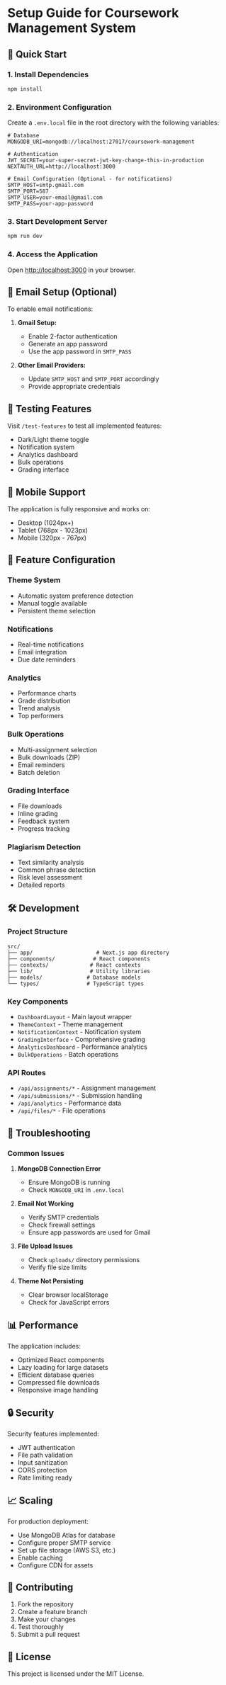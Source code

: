 # Setup Guide for Coursework Management System

## 🚀 Quick Start

### 1. Install Dependencies
```bash
npm install
```

### 2. Environment Configuration
Create a `.env.local` file in the root directory with the following variables:

```env
# Database
MONGODB_URI=mongodb://localhost:27017/coursework-management

# Authentication
JWT_SECRET=your-super-secret-jwt-key-change-this-in-production
NEXTAUTH_URL=http://localhost:3000

# Email Configuration (Optional - for notifications)
SMTP_HOST=smtp.gmail.com
SMTP_PORT=587
SMTP_USER=your-email@gmail.com
SMTP_PASS=your-app-password
```

### 3. Start Development Server
```bash
npm run dev
```

### 4. Access the Application
Open [http://localhost:3000](http://localhost:3000) in your browser.

## 📧 Email Setup (Optional)

To enable email notifications:

1. **Gmail Setup:**
   - Enable 2-factor authentication
   - Generate an app password
   - Use the app password in `SMTP_PASS`

2. **Other Email Providers:**
   - Update `SMTP_HOST` and `SMTP_PORT` accordingly
   - Provide appropriate credentials

## 🎯 Testing Features

Visit `/test-features` to test all implemented features:
- Dark/Light theme toggle
- Notification system
- Analytics dashboard
- Bulk operations
- Grading interface

## 📱 Mobile Support

The application is fully responsive and works on:
- Desktop (1024px+)
- Tablet (768px - 1023px)
- Mobile (320px - 767px)

## 🔧 Feature Configuration

### Theme System
- Automatic system preference detection
- Manual toggle available
- Persistent theme selection

### Notifications
- Real-time notifications
- Email integration
- Due date reminders

### Analytics
- Performance charts
- Grade distribution
- Trend analysis
- Top performers

### Bulk Operations
- Multi-assignment selection
- Bulk downloads (ZIP)
- Email reminders
- Batch deletion

### Grading Interface
- File downloads
- Inline grading
- Feedback system
- Progress tracking

### Plagiarism Detection
- Text similarity analysis
- Common phrase detection
- Risk level assessment
- Detailed reports

## 🛠️ Development

### Project Structure
```
src/
├── app/                    # Next.js app directory
├── components/            # React components
├── contexts/             # React contexts
├── lib/                  # Utility libraries
├── models/              # Database models
└── types/               # TypeScript types
```

### Key Components
- `DashboardLayout` - Main layout wrapper
- `ThemeContext` - Theme management
- `NotificationContext` - Notification system
- `GradingInterface` - Comprehensive grading
- `AnalyticsDashboard` - Performance analytics
- `BulkOperations` - Batch operations

### API Routes
- `/api/assignments/*` - Assignment management
- `/api/submissions/*` - Submission handling
- `/api/analytics` - Performance data
- `/api/files/*` - File operations

## 🚨 Troubleshooting

### Common Issues

1. **MongoDB Connection Error**
   - Ensure MongoDB is running
   - Check `MONGODB_URI` in `.env.local`

2. **Email Not Working**
   - Verify SMTP credentials
   - Check firewall settings
   - Ensure app passwords are used for Gmail

3. **File Upload Issues**
   - Check `uploads/` directory permissions
   - Verify file size limits

4. **Theme Not Persisting**
   - Clear browser localStorage
   - Check for JavaScript errors

## 📊 Performance

The application includes:
- Optimized React components
- Lazy loading for large datasets
- Efficient database queries
- Compressed file downloads
- Responsive image handling

## 🔒 Security

Security features implemented:
- JWT authentication
- File path validation
- Input sanitization
- CORS protection
- Rate limiting ready

## 📈 Scaling

For production deployment:
- Use MongoDB Atlas for database
- Configure proper SMTP service
- Set up file storage (AWS S3, etc.)
- Enable caching
- Configure CDN for assets

## 🤝 Contributing

1. Fork the repository
2. Create a feature branch
3. Make your changes
4. Test thoroughly
5. Submit a pull request

## 📝 License

This project is licensed under the MIT License.